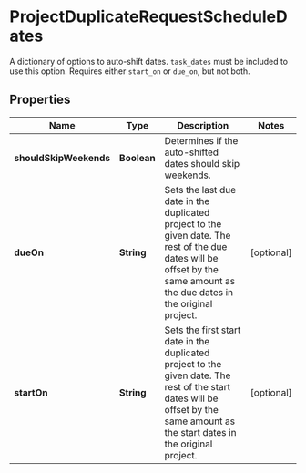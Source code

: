 

# ProjectDuplicateRequestScheduleDates

A dictionary of options to auto-shift dates. `task_dates` must be included to use this option. Requires either `start_on` or `due_on`, but not both.

## Properties

| Name | Type | Description | Notes |
|------------ | ------------- | ------------- | -------------|
|**shouldSkipWeekends** | **Boolean** | Determines if the auto-shifted dates should skip weekends. |  |
|**dueOn** | **String** | Sets the last due date in the duplicated project to the given date. The rest of the due dates will be offset by the same amount as the due dates in the original project. |  [optional] |
|**startOn** | **String** | Sets the first start date in the duplicated project to the given date. The rest of the start dates will be offset by the same amount as the start dates in the original project. |  [optional] |



